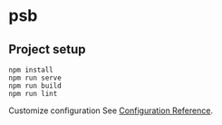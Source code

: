 # psb

## Project setup
```
npm install
npm run serve
npm run build
npm run lint
```
Customize configuration
See [Configuration Reference](https://cli.vuejs.org/config/).
